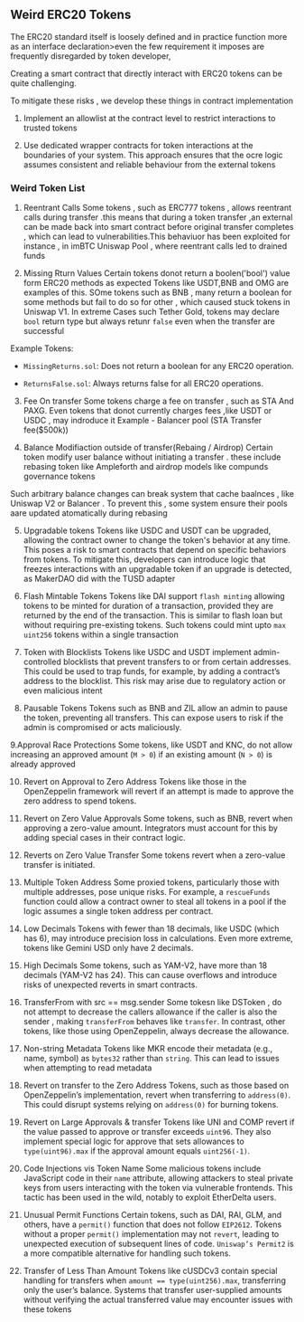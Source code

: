## Weird ERC20 Tokens

The ERC20 standard itself is loosely defined and in practice function more as an interface declaration>even the few requirement it imposes are frequently disregarded by token developer,

Creating a smart contract that directly interact with ERC20 tokens can be quite challenging.

To mitigate these risks , we develop these things in contract implementation
1. Implement an allowlist at the contract level to restrict interactions to trusted tokens

2. Use dedicated wrapper contracts for token interactions at the boundaries of your system. This approach ensures that the ocre logic assumes consistent and reliable behaviour from the external tokens

### Weird Token List

1. Reentrant Calls
Some tokens , such as ERC777 tokens , allows reentrant calls during transfer .this means that during a token transfer ,an external can be made back into smart contract before original transfer completes , which can lead to vulnerabilities.This behaviuor has been exploited for instance , in imBTC Uniswap Pool , where reentrant calls led to drained funds

2. Missing Rturn Values
Certain tokens donot return a boolen('bool') value form ERC20 methods as expected Tokens like USDT,BNB and OMG are examples of this. SOme tokens such as BNB , many return a boolean for some methods but fail to do so for other , which caused stuck tokens in Uniswap V1. In extreme Cases such Tether Gold, tokens may declare `bool` return type but always retunr `false` even when the transfer are successful


Example Tokens:
- `MissingReturns.sol`: Does not return a boolean for any ERC20 operation.

- `ReturnsFalse.sol`: Always returns false for all ERC20 operations.


3. Fee On transfer 
Some tokens charge a fee on transfer , such as STA And PAXG. Even tokens that donot currently charges fees ,like USDT or USDC , may indroduce it Example - Balancer pool (STA Transfer fee($500k))

4. Balance Modifiaction outside of transfer(Rebaing / Airdrop)
Certain token modify user balance without initiating a transfer . these include rebasing token like Ampleforth and airdrop models like compunds governance tokens

Such arbitrary balance changes can break system that cache baalnces , like Uniswap V2 or Balancer . To prevent this , some system ensure  their pools aare updated atomatically during rebasing

5. Upgradable tokens
Tokens like USDC and USDT can be upgraded, allowing the contract owner to change the token's behavior at any time. This poses a risk to smart contracts that depend on specific behaviors from tokens. To mitigate this, developers can introduce logic that freezes interactions with an upgradable token if an upgrade is detected, as MakerDAO did with the TUSD adapter

6. Flash Mintable Tokens
Tokens like DAI support `flash minting` allowing tokens to be minted for duration of a transaction, provided they are returned by the end of the transaction. This is similar to flash loan but without requiring pre-existing tokens. Such tokens could mint upto `max uint256` tokens within a single transaction

7. Token with Blocklists 
Tokens like USDC and USDT implement admin-controlled blocklists that prevent transfers to or from certain addresses. This could be used to trap funds, for example, by adding a contract’s address to the blocklist. This risk may arise due to regulatory action or even malicious intent

8. Pausable Tokens
Tokens such as BNB and ZIL allow an admin to pause the token, preventing all transfers. This can expose users to risk if the admin is compromised or acts maliciously.

9.Approval Race Protections
Some tokens, like USDT and KNC, do not allow increasing an approved amount (`M > 0`) if an existing amount (`N > 0`) is already approved

10. Revert on Approval to Zero Address
Tokens like those in the OpenZeppelin framework will revert if an attempt is made to approve the zero address to spend tokens.

11. Revert on Zero Value Approvals
Some tokens, such as BNB, revert when approving a zero-value amount. Integrators must account for this by adding special cases in their contract logic.

12. Reverts on Zero Value Transfer
Some tokens revert when a zero-value transfer is initiated.


13. Multiple Token Address
Some proxied tokens, particularly those with multiple addresses, pose unique risks. For example, a `rescueFunds` function could allow a contract owner to steal all tokens in a pool if the logic assumes a single token address per contract.

14. Low Decimals
Tokens with fewer than 18 decimals, like USDC (which has 6), may introduce precision loss in calculations. Even more extreme, tokens like Gemini USD only have 2 decimals.

15. High Decimals
Some tokens, such as YAM-V2, have more than 18 decimals (YAM-V2 has 24). This can cause overflows and introduce risks of unexpected reverts in smart contracts.

16. TransferFrom with src == msg.sender
Some tokesn like DSToken , do not attempt to decrease the callers allowance if the caller is also the sender , making `transferFrom` behaves like `transfer`.  In contrast, other tokens, like those using OpenZeppelin, always decrease the allowance.

17. Non-string Metadata
Tokens like MKR encode their metadata (e.g., name, symbol) as `bytes32` rather than `string`. This can lead to issues when attempting to read metadata

18. Revert on transfer to the Zero Address
Tokens, such as those based on OpenZeppelin’s implementation, revert when transferring to `address(0)`. This could disrupt systems relying on `address(0)` for burning tokens.

19. Revert on Large Approvals & transfer
Tokens like UNI and COMP revert if the value passed to approve or transfer exceeds `uint96`. They also implement special logic for approve that sets allowances to `type(uint96).max` if the approval amount equals `uint256(-1)`.

20. Code Injections vis Token Name
Some malicious tokens include JavaScript code in their `name` attribute, allowing attackers to steal private keys from users interacting with the token via vulnerable frontends. This tactic has been used in the wild, notably to exploit EtherDelta users.

21. Unusual Permit Functions
Certain tokens, such as DAI, RAI, GLM, and others, have a `permit()` function that does not follow `EIP2612`. Tokens without a proper `permit()` implementation may not `revert`, leading to unexpected execution of subsequent lines of code. `Uniswap’s Permit2` is a more compatible alternative for handling such tokens.

22. Transfer of Less Than Amount
Tokens like cUSDCv3 contain special handling for transfers when `amount == type(uint256).max`, transferring only the user’s balance. Systems that transfer user-supplied amounts without verifying the actual transferred value may encounter issues with these tokens